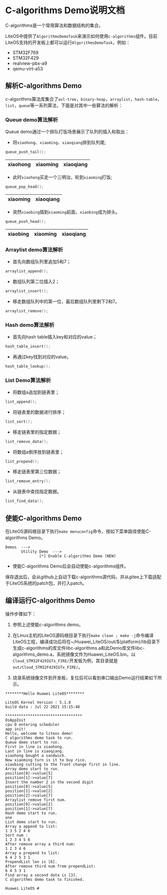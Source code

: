 # C-algorithms Demo说明文档

C-algorithms是一个常用算法和数据结构的集合。

LiteOS中提供了`AlgorithmsDemoTask`来演示如何使用`c-algorithms`组件。目前LiteOS支持的开发板上都可以运行`AlgorithmsDemoTask`，例如：

- STM32F769
- STM32F429
- realview-pbx-a9
- qemu-virt-a53

## 解析C-algorithms Demo

c-algorithms算法库集合了`avl-tree`，`binary-heap`，`arraylist`，`hash-table`，`list`，`queue`等一系列算法，下面是对其中一些算法的解析：

### Queue demo算法解析

Queue demo通过一个排队打饭场景展示了队列的插入和取出：

- 将`xiaohong`、`xiaoming`、`xiaoqiang`排到队列尾;

```c
queue_push_tail();
```

| xiaohong | xiaoming | xiaoqiang |
| :------: | :------: | :-------: |

 - 此时`xiaohong`买走一个三明治，轮到`xiaoming`打饭;

```c
queue_pop_head();
```

| xiaoming | xiaoqiang |
| :------: | :-------: |

- 突然`xiaobing`插到`xiaoming`前面，`xiaobing`成为排头。

```c
queue_push_head();
```

| xiaobing | xiaoming | xiaoqiang |
| :------: | :------: | :-------: |

### Arraylist demo算法解析

- 首先向数组队列里追加5和7；

```c
arraylist_append();
```

- 数组队列第二位插入2；

```c
arraylist_insert();
```

- 移走数组队列中的第一位，最后数组队列里剩下2和7。

```c
arraylist_remove();
```

### Hash demo算法解析

- 首先向hash table插入key和对应的value；

```c
hash_table_insert();
```

- 再通过key找到对应的value。

```c
hash_table_lookup();
```

### List Demo算法解析

- 将数组a追加到链表里；

```c
list_append();
```

- 将链表里的数据进行排序；

```c
list_sort();
```

- 移走链表里的指定数据；

```c
list_remove_data();
```

- 将数组a倒序放到链表里；

```c
list_prepend();
```

- 移走链表里第三位数据；

```c
list_remove_entry();
```

- 从链表中查找指定数据。

```c
list_find_data();
```


## 使能C-algorithms Demo

在LiteOS源码根目录下执行`make menuconfig`命令，按如下菜单路径使能C-algorithms Demo。 

```
Demos  --->
       Utility Demo  --->
               [*] Enable C-algorithms Demo (NEW)
```

- 使能C-algorithms Demo后会自动使能c-algorithms组件。  

保存退出后，会从github上自动下载c-algorithms源代码，并从gitee上下载适配于LiteOS系统的patch包，并打入patch。 

## 编译运行C-algorithms Demo

操作步骤如下：

1. 参照上述使能c-algorithms demo。

2. 在Linux主机的LiteOS源码根目录下执行`make clean ; make -j`命令编译LiteOS工程，编译成功后将在~/Huawei_LiteOS/out/${platform}/lib目录下生成c-algorithms的库文件libc-algorithms.a和此Demo库文件libc-algorithms_demo.a，系统镜像文件为Huawei_LiteOS.bin。以`Cloud_STM32F429IGTx_FIRE/`开发板为例，其目录就是`out/Cloud_STM32F429IGTx_FIRE/`。

3. 烧录系统镜像文件到开发板，复位后可以看到串口输出Demo运行结果如下所示。

```
********Hello Huawei LiteOS********

LiteOS Kernel Version : 5.1.0
build data : Jul 22 2021 15:15:48

**********************************
OsAppInit
cpu 0 entering scheduler
app init!
Hello, welcome to liteos demo!
C algorithms demo task to run.
Queue demo start to run.
First in line is xiaohong.
Last in line is xiaoqiang.
xiaohong bought a sandwich.
Now xiaoming turn is it to buy rice.
xiaobing cutting to the front change first in line.
Array demo start to run.
position[0]->value[5]
position[1]->value[7]
Insert the number 2 in the second digit
position[0]->value[5]
position[1]->value[2]
position[2]->value[7]
Arraylist remove first num.
position[0]->value[2]
position[1]->value[7]
Hash demo start to run.
one 
List demo start to run.
Array a append to list:
1 3 5 2 4 6 
Sort num :
1 2 3 4 5 6 
After remove array a third num:
1 2 3 4 6 
Array a prepend to list:
6 4 2 5 3 1 
PrependList len is [6].
After remove third num from prependList:
6 4 5 3 1 
Find array a second data is [3].
C algorithms demo task to finished.

Huawei LiteOS # 
```
